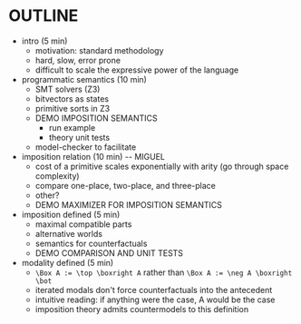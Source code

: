 # OUTLINE

- intro (5 min)
  - motivation: standard methodology
  - hard, slow, error prone
  - difficult to scale the expressive power of the language
- programmatic semantics (10 min)
  - SMT solvers (Z3)
  - bitvectors as states
  - primitive sorts in Z3
  - DEMO IMPOSITION SEMANTICS
    - run example
    - theory unit tests
  - model-checker to facilitate
- imposition relation (10 min) -- MIGUEL
  - cost of a primitive scales exponentially with arity (go through space complexity)
  - compare one-place, two-place, and three-place
  - other?
  - DEMO MAXIMIZER FOR IMPOSITION SEMANTICS
- imposition defined (5 min)
  - maximal compatible parts
  - alternative worlds
  - semantics for counterfactuals
  - DEMO COMPARISON AND UNIT TESTS
- modality defined (5 min)
  - `\Box A := \top \boxright A` rather than `\Box A := \neg A \boxright \bot`
  - iterated modals don't force counterfactuals into the antecedent
  - intuitive reading: if anything were the case, A would be the case
  - imposition theory admits countermodels to this definition
